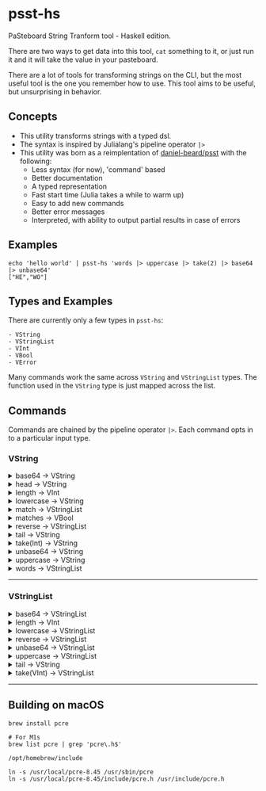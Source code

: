 # psst-hs

PaSteboard String Tranform tool - Haskell edition.

There are two ways to get data into this tool, `cat` something to it, or just run it and it will take the value in your pasteboard.

There are a lot of tools for transforming strings on the CLI, but the most useful tool is the one you remember how to use.
This tool aims to be useful, but unsurprising in behavior.

## Concepts

- This utility transforms strings with a typed dsl.
- The syntax is inspired by Julialang's pipeline operator `|>`
- This utility was born as a reimplentation of [daniel-beard/psst](https://github.com/daniel-beard/psst) with the following:
  - Less syntax (for now), 'command' based
  - Better documentation
  - A typed representation
  - Fast start time (Julia takes a while to warm up)
  - Easy to add new commands
  - Better error messages
  - Interpreted, with ability to output partial results in case of errors

## Examples

```shell
echo 'hello world' | psst-hs 'words |> uppercase |> take(2) |> base64 |> unbase64'
["HE","WO"]
```

## Types and Examples

There are currently only a few types in `psst-hs`:

```
- VString
- VStringList
- VInt
- VBool
- VError
```

Many commands work the same across `VString` and `VStringList` types. The function used in the `VString` type is just mapped across the list.

## Commands

Commands are chained by the pipeline operator `|>`. Each command opts in to a particular input type.

### VString

<details><summary>base64 -> VString</summary>

- Description: Base64 encoding of a VString
- Example:

```
echo 'hello world' | psst-hs 'base64'
> aGVsbG8gd29ybGQK
```
</details>

<details><summary>head -> VString</summary>

- Description: Take the first value
- Example:

```
echo 'hello world' | psst-hs 'head'
> h
```
</details>

<details><summary>length -> VInt</summary>

- Description: Return a `VInt` representing the length of a `VString`
- Example:

```
echo 'hi' | psst-hs 'length'
> 2
```
</details>

<details><summary>lowercase -> VString</summary>

- Description: Return a `VString` with all characters set to lowercase
- Example:

```
echo 'HELLO WORLD' | psst-hs 'lowercase'
> "hello world"
```
</details>

<details><summary>match -> VStringList</summary>

- Description: Return all matches for a given regex
- Example:

```
echo 'hello world' | psst-hs 'match("[a-z]+")'
["hello", "world"]
```
</details>

<details><summary>matches -> VBool</summary>

- Description: Return a `VBool` indicating if input matches a regex
- Example:

```
echo "hello world" | psst-hs 'matches("\\w+")'
True
```
</details>

<details><summary>reverse -> VStringList</summary>

- Description: Return a `VString` with the characters reversed from their original order
- Example:

```
echo 'hello world' | psst-hs 'reverse'
> dlrow olleh
```
</details>

<details><summary>tail -> VString</summary>

- Description: All characters except the first one. Returns a `VString`
- Example:

```
echo 'hello world' | psst-hs 'tail'
> ello world
```
</details>

<details><summary>take(Int) -> VString</summary>

- Description: Output only the prefix number of characters. Returns a `VString`
- Example:

```
echo 'hello world' | psst-hs 'take(4)'
> hell
```
</details>

<details><summary>unbase64 -> VString</summary>

- Description: Decode a base64 representation. Returns a `VString`.
- Example:

```
echo 'aGVsbG8gd29ybGQK' | psst-hs 'unbase64'
> hello world
```
</details>

<details><summary>uppercase -> VString</summary>

- Description: Uppercase the string. Returns a `VString`
- Example:

```
echo 'hello world' | psst-hs 'uppercase'
> HELLO WORLD
```
</details>

<details><summary>words -> VStringList</summary>

- Description: Split a `VString` into components separated by whitespace. Returns a `VStringList`
- Example:

```
echo 'hello world' | psst-hs 'words'
> ["hello", "world"]
```
</details>

-------

### VStringList

<details><summary>base64 -> VStringList</summary>

- Description: Maps the `VString` method across a `VStringList`
- Example:

```
echo 'hello world' | psst-hs 'words |> base64'
> ["aGVsbG8=","d29ybGQ="]
```
</details>

<details><summary>length -> VInt</summary>

- Description: Returns the length of the `VStringList` as `VInt`
- Example:

```
echo 'hello world' | psst-hs 'words |> length'
> 2
```
</details>

<details><summary>lowercase -> VStringList</summary>

- Description: Maps the `VString` method across a `VStringList`
- Example:

```
echo 'HELLO WORLD' | psst-hs 'words |> lowercase'
> ["hello", "world"]
```
</details>

<details><summary>reverse -> VStringList</summary>

- Description: Reverse the order of elements within the `VStringList`
- Example:

```
echo 'hello world' | psst-hs 'words |> reverse'
> ["world", "hello"]
```
</details>

<details><summary>unbase64 -> VStringList</summary>

- Description: Maps the `VString` method across a `VStringList`
- Example:

```
echo 'aGVsbG8= d29ybGQ=' | psst-hs 'words |> unbase64'
> ["hello", "world"]
```
</details>

<details><summary>uppercase -> VStringList</summary>

- Description: Maps the `VString` method across a `VStringList`
- Example:

```
echo 'hello world' | psst-hs 'words |> uppercase'
> ["HELLO", "WORLD"]
```
</details>

<details><summary>tail -> VString</summary>

- Description: Returns the last `VString` from a `VStringList`
- Example:

```
echo 'hello world' | psst-hs 'words |> tail'
> ["WORLD"]
```
</details>

<details><summary>take(VInt) -> VStringList</summary>

- Description: Returns the first n `VString` values from a `VStringList`
- Example:

```
echo '1 2 3 4 5' | psst-hs 'words |> take(4)'
> ["1", "2", "3", "4"]
```
</details>

-------

## Building on macOS

```shell
brew install pcre

# For M1s
brew list pcre | grep 'pcre\.h$'

/opt/homebrew/include

ln -s /usr/local/pcre-8.45 /usr/sbin/pcre
ln -s /usr/local/pcre-8.45/include/pcre.h /usr/include/pcre.h
```
